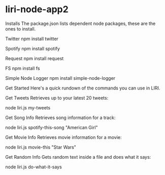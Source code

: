 # liri-node-app2
Installs
The package.json lists dependent node packages, these are the ones to install.

Twitter
npm install twitter

Spotify
npm install spotify

Request
npm install request

FS
npm install fs

Simple Node Logger
npm install simple-node-logger

Get Started
Here's a quick rundown of the commands you can use in LIRI.

Get Tweets
Retrieves up to your latest 20 tweets:

node liri.js my-tweets

Get Song Info
Retrieves song information for a track:

node liri.js spotify-this-song "American Girl"

Get Movie Info
Retrieves movie information for a movie:

node liri.js movie-this "Star Wars"

Get Random Info
Gets random text inside a file and does what it says:

node liri.js do-what-it-says
